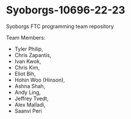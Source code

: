 # Syoborgs-10696-22-23
Syoborgs FTC programming team repository

Team Members:
- Tyler Philip,
- Chris Zapantis,
- Ivan Kwok,
- Chris Kim,
- Eliot Bih,
- Hohin Woo (Hinson),
- Ashna Shah,
- Andy Ling,
- Jeffrey Tvedt,
- Alex Malladi,
- Saanvi Peri
